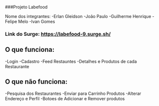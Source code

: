 ###Projeto Labefood

Nome dos integrantes:
-Erlan Gleidson
-João Paulo
-Guilherme Henrique
-Felipe Melo
-Ivan Gomes

### Link do Surge: https://labefood-9.surge.sh/

## O que funciona:
-Login
-Cadastro
-Feed Restauntes
-Detalhes e Produtos de cada Restaurante

## O que não funciona:
-Pesquisa dos Restaurantes
-Enviar para Carrinho Produtos
-Alterar Endereço e Perfil
-Botoes de Adicionar e Remover produtos
